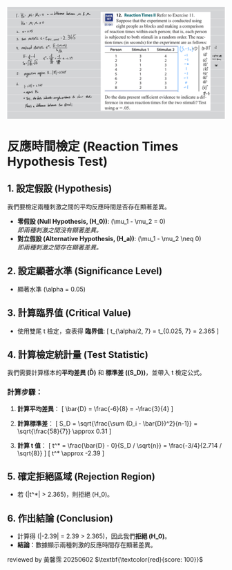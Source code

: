 ![image](https://github.com/HWTeng-Teaching/202502-Statistics-II/blob/main/112550116_Tim/IMG_1439.jpeg)
# 反應時間檢定 (Reaction Times Hypothesis Test)

## 1. 設定假設 (Hypothesis)
我們要檢定兩種刺激之間的平均反應時間是否存在顯著差異。

- **零假設 (Null Hypothesis, \(H_0\))**: \(\mu_1 - \mu_2 = 0\)  
  *即兩種刺激之間沒有顯著差異。*
- **對立假設 (Alternative Hypothesis, \(H_a\))**: \(\mu_1 - \mu_2 \neq 0\)  
  *即兩種刺激之間存在顯著差異。*

## 2. 設定顯著水準 (Significance Level)
- 顯著水準 \(\alpha = 0.05\)

## 3. 計算臨界值 (Critical Value)
- 使用雙尾 t 檢定，查表得 **臨界值**:
  \[
  t_{\alpha/2, 7} = t_{0.025, 7} = 2.365
  \]

## 4. 計算檢定統計量 (Test Statistic)
我們需要計算樣本的**平均差異 (D̄)** 和 **標準差 (\(S_D\))**，並帶入 t 檢定公式。

### 計算步驟：
1. **計算平均差異**：
   \[
   \bar{D} = \frac{-6}{8} = -\frac{3}{4}
   \]

2. **計算標準差**：
   \[
   S_D = \sqrt{\frac{\sum (D_i - \bar{D})^2}{n-1}} = \sqrt{\frac{58}{7}} \approx 0.31
   \]

3. **計算 t 值**：
   \[
   t^* = \frac{\bar{D} - 0}{S_D / \sqrt{n}} = \frac{-3/4}{2.714 / \sqrt{8}}
   \]
   \[
   t^* \approx -2.39
   \]

## 5. 確定拒絕區域 (Rejection Region)
- 若 \(|t^*| > 2.365\)，則拒絕 \(H_0\)。

## 6. 作出結論 (Conclusion)
- 計算得 \(|-2.39| = 2.39 > 2.365\)，因此我們**拒絕 \(H_0\)**。
- **結論**：數據顯示兩種刺激的反應時間存在顯著差異。

reviewed by 黃馨霈 20250602 $\textbf{\textcolor{red}{score: 100}}$
